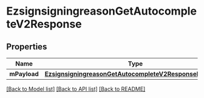 # EzsignsigningreasonGetAutocompleteV2Response

## Properties
Name | Type | Description | Notes
------------ | ------------- | ------------- | -------------
**mPayload** | [**EzsignsigningreasonGetAutocompleteV2ResponseMPayload**](EzsignsigningreasonGetAutocompleteV2ResponseMPayload.md) |  | 

[[Back to Model list]](../README.md#documentation-for-models) [[Back to API list]](../README.md#documentation-for-api-endpoints) [[Back to README]](../README.md)


